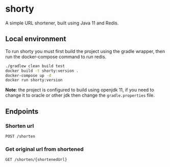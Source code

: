 # shorty

A simple URL shortener, built using Java 11 and Redis.

## Local environment

To run shorty you must first build the project using the gradle
wrapper, then run the docker-compose command to run redis.

```bash
./gradlew clean build test
docker build -t shorty:version .
docker-compose up -d
docker run shorty:version
```

**Note**: the project is configured to build using openjdk 11, if you
need to change it to oracle or other jdk then change the `gradle.properties`
file.

## Endpoints

### Shorten url
```
POST /shorten
```

### Get original url from shortened
```
GET /shorten/{shortenedUrl}
```
